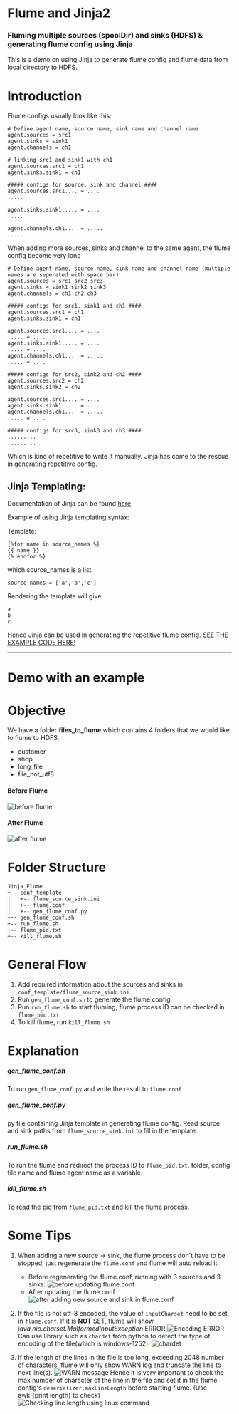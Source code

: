 # Flume and Jinja2

### Fluming multiple sources (spoolDir) and sinks (HDFS) & generating flume config using Jinja 

This is a demo on using Jinja to generate flume config and flume data from local directory to HDFS.

# Introduction

Flume configs usually look like this:
```
# Define agent name, source name, sink name and channel name
agent.sources = src1
agent.sinks = sink1
agent.channels = ch1

# linking src1 and sink1 with ch1
agent.sources.src1 = ch1
agent.sinks.sink1 = ch1

##### configs for source, sink and channel ####
agent.sources.src1.... = ....
.....

agent.sinks.sink1..... = ....
.....

agent.channels.ch1...  = .....
.....
```

When adding more sources, sinks and channel to the same agent, the flume config become very long
```
# Define agent name, source name, sink name and channel name (multiple names are seperated with space bar)
agent.sources = src1 src2 src3
agent.sinks = sink1 sink2 sink3
agent.channels = ch1 ch2 ch3

##### configs for src1, sink1 and ch1 ####
agent.sources.src1 = ch1
agent.sinks.sink1 = ch1

agent.sources.src1.... = ....
..... = ....
agent.sinks.sink1..... = ....
..... = ....
agent.channels.ch1...  = .....
..... = ....

##### configs for src2, sink2 and ch2 ####
agent.sources.src2 = ch2
agent.sinks.sink2 = ch2

agent.sources.src1.... = ....
agent.sinks.sink1..... = ....
agent.channels.ch1...  = .....
..... = ....

##### configs for src3, sink3 and ch3 ####
.........
.........
```

Which is kind of repetitive to write it manually. Jinja has come to the rescue in generating repetitive config.

## Jinja Templating:

Documentation of Jinja can be found [here](http://jinja.pocoo.org/docs/2.10/).

Example of using Jinja templating syntax:

Template:
```
{%for name in source_names %}
{{ name }}
{% endfor %}
```

which source_names is a list
```
source_names = ['a','b','c']
```

Rendering the template will give:
```
a
b
c
```

Hence Jinja can be used in generating the repetitive flume config. [SEE THE EXAMPLE CODE HERE!](https://github.com/neurotichl/Big-Data-ETL/blob/master/Jinja_Flume/Jinja_Flume/conf_template/gen_flume_conf.py#L47)

---

# Demo with an example

# Objective

We have a folder **files_to_flume** which contains 4 folders that we would like to flume to HDFS. 
- customer
- shop
- long_file
- file_not_utf8

#### Before Flume
   ![before flume](https://github.com/neurotichl/Big-Data-ETL/blob/master/Jinja_Flume/fluming_pic/before_flume.png)

#### After Flume
   ![after flume](https://github.com/neurotichl/Big-Data-ETL/blob/master/Jinja_Flume/fluming_pic/after_flume.PNG)

# Folder Structure

```
Jinja_Flume
+-- conf_template
|   +-- flume_source_sink.ini
|   +-- flume.conf
|   +-- gen_flume_conf.py
+-- gen_flume_conf.sh
+-- run_flume.sh
+-- flume_pid.txt
+-- kill_flume.sh
```
# General Flow

1. Add required information about the sources and sinks in `conf_template/flume_source_sink.ini`
2. Run `gen_flume_conf.sh` to generate the flume config 
3. Run `run_flume.sh` to start fluming, flume process ID can be checked in `flume_pid.txt`
4. To kill flume, run `kill_flume.sh`

# Explanation


##### *gen_flume_conf.sh*
To run `gen_flume_conf.py` and write the result to `flume.conf`

##### *gen_flume_conf.py* 
py file containing Jinja template in generating flume config. Read source and sink paths from `flume_source_sink.ini` to fill in the template.

##### *run_flume.sh*
To run the flume and redirect the process ID to `flume_pid.txt`. folder, config file name and flume agent name as a variable.

##### *kill_flume.sh*
To read the pid from `flume_pid.txt` and kill the flume process.


# Some Tips 

1. When adding a new source -> sink, the flume process don't have to be stopped, just regenerate the `flume.conf` and flume will auto reload it.

   - Before regenerating the flume.conf, running with 3 sources and 3 sinks:
   ![before updating flume.conf](https://github.com/neurotichl/Big-Data-ETL/blob/master/Jinja_Flume/fluming_pic/run_flume_1.PNG)
   - After updating the flume.conf
   ![after adding new source and sink in flume.conf](https://github.com/neurotichl/Big-Data-ETL/blob/master/Jinja_Flume/fluming_pic/reload_flume.PNG)

2. If the file is not utf-8 encoded, the value of `inputCharset` need to be set in `flume.conf`. 
   If it is **NOT** SET, flume will show *java.nio.charset.MalformedInputException* ERROR
   ![Encoding ERROR](https://github.com/neurotichl/Big-Data-ETL/blob/master/Jinja_Flume/fluming_pic/encoding_error.PNG)
   Can use library such as `chardet` from python to detect the type of encoding of the file(which is windows-1252):
   ![chardet](https://github.com/neurotichl/Big-Data-ETL/blob/master/Jinja_Flume/fluming_pic/chardet.PNG)

3. If the length of the lines in the file is too long, exceeding 2048 number of characters, flume will only show WARN log and truncate the line to next line(s). 
   ![WARN message](https://github.com/neurotichl/Big-Data-ETL/blob/master/Jinja_Flume/fluming_pic/line_too_long.PNG)
  Hence it is very important to check the max number of character of the line in the file and set it in the flume config's `deserializer.maxLineLength`  before starting flume.  (Use awk`{print length} to check)
    ![Checking line length using linux command](https://github.com/neurotichl/Big-Data-ETL/blob/master/Jinja_Flume/fluming_pic/max_length_line.PNG)


